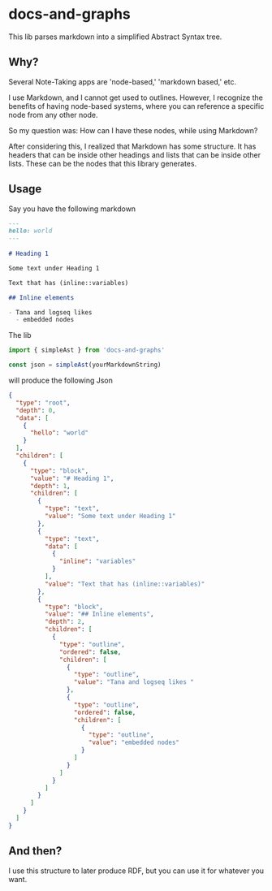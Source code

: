 # docs-and-graphs

This lib parses markdown into a simplified Abstract Syntax tree.

## Why?

Several Note-Taking apps are 'node-based,' 'markdown based,' etc.

I use Markdown, and I cannot get used to outlines. However, I recognize the benefits of having node-based systems, where you can reference a specific node from any other node.

So my question was:  How can I have these nodes, while using Markdown?

After considering this, I realized that Markdown has some structure. It has headers that can be inside other headings and lists that can be inside other lists. These can be the nodes that this library generates.

## Usage

Say you have the following markdown

```markdown
---
hello: world
---
 
# Heading 1

Some text under Heading 1

Text that has (inline::variables)

## Inline elements

- Tana and logseq likes 
  - embedded nodes
```

The lib

```js
import { simpleAst } from 'docs-and-graphs'

const json = simpleAst(yourMarkdownString)
```

will produce the following Json

```json
{
  "type": "root",
  "depth": 0,
  "data": [
    {
      "hello": "world"
    }
  ],
  "children": [
    {
      "type": "block",
      "value": "# Heading 1",
      "depth": 1,
      "children": [
        {
          "type": "text",
          "value": "Some text under Heading 1"
        },
        {
          "type": "text",
          "data": [
            {
              "inline": "variables"
            }
          ],
          "value": "Text that has (inline::variables)"
        },
        {
          "type": "block",
          "value": "## Inline elements",
          "depth": 2,
          "children": [
            {
              "type": "outline",
              "ordered": false,
              "children": [
                {
                  "type": "outline",
                  "value": "Tana and logseq likes "
                },
                {
                  "type": "outline",
                  "ordered": false,
                  "children": [
                    {
                      "type": "outline",
                      "value": "embedded nodes"
                    }
                  ]
                }
              ]
            }
          ]
        }
      ]
    }
  ]
}

```

## And then?

I use this structure to later produce RDF, but you can use it for whatever you want.
